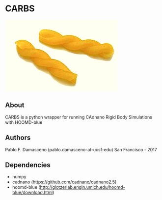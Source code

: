 # CARBS

![CARBS temp logo](/images/carbs.jpg)
## About
CARBS is a python wrapper for running CAdnano Rigid Body Simulations with HOOMD-blue

## Authors
Pablo F. Damasceno (pablo.damasceno-at-ucsf-edu)
San Francisco - 2017

## Dependencies
- numpy
- cadnano (https://github.com/cadnano/cadnano2.5)
- hoomd-blue (http://glotzerlab.engin.umich.edu/hoomd-blue/download.html)
